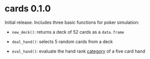 # cards 0.1.0

Initial release. Includes three basic functions for poker simulation:

* `new_deck()`: returns a deck of 52 cards as a `data.frame`

* `deal_hand()`: selects 5 random cards from a deck

* `eval_hand()`: evaluate the hand rank [category](https://en.wikipedia.org/wiki/List_of_poker_hands) of a five card hand
